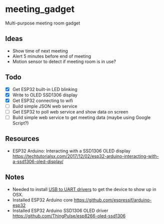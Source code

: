 # meeting_gadget

Multi-purpose meeting room gadget

## Ideas

- Show time of next meeting
- Alert 5 minutes before end of meeting
- Motion sensor to detect if meeting room is in use?

## Todo

- [x] Get ESP32 built-in LED blinking
- [x] Write to OLED SSD1306 display
- [x] Get ESP32 connecting to wifi
- [ ] Build simple JSON web service
- [ ] Get ESP32 to poll web service and show data on screen
- [ ] Build simple web service to get meeting data (maybe using Google Script?)

## Resources

- ESP32 Arduino: Interacting with a SSD1306 OLED display https://techtutorialsx.com/2017/12/02/esp32-arduino-interacting-with-a-ssd1306-oled-display/

## Notes

- Needed to install [USB to UART drivers](https://www.silabs.com/products/development-tools/software/usb-to-uart-bridge-vcp-drivers) to get the device to show up in OSX.
- Installed ESP32 Arduino core https://github.com/espressif/arduino-esp32
- Installed ESP32 Arduino SSD1306 OLED driver https://github.com/ThingPulse/esp8266-oled-ssd1306
